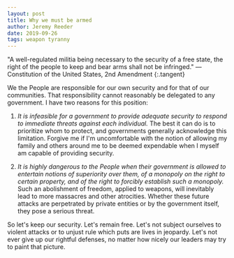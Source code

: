 ```yaml
---
layout: post
title: Why we must be armed
author: Jeremy Reeder
date: 2019-09-26
tags: weapon tyranny
---
```


"A well-regulated militia being necessary to the security of a free state, the
right of the people to keep and bear arms shall not be infringed."
— Constitution of the United States, 2nd Amendment
{:.tangent}

We the People are responsible for our own security and for that of our
communities. That responsibility cannot reasonably be delegated to any
government. I have two reasons for this position:

1. *It is infeasible for a government to provide adequate security to respond
to immediate threats against each individual.* The best it can do is to
prioritize whom to protect, and governments generally acknowledge this
limitation. Forgive me if I'm uncomfortable with the notion of allowing my
family and others around me to be deemed expendable when I myself am capable of
providing security.

2. *It is highly dangerous to the People when their government is allowed to
entertain notions of superiority over them, of a monopoly on the right to
certain property, and of the right to forcibly establish such a monopoly.* Such
an abolishment of freedom, applied to weapons, will inevitably lead to more
massacres and other atrocities. Whether these future attacks are perpetrated by
private entities or by the government itself, they pose a serious threat.

So let's keep our security. Let's remain free. Let's not subject ourselves to
violent attacks or to unjust rule which puts are lives in jeopardy. Let's not
ever give up our rightful defenses, no matter how nicely our leaders may try to
paint that picture.

